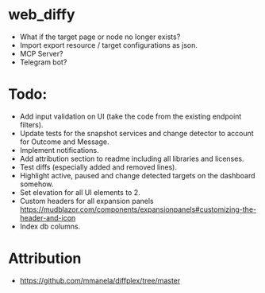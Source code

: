 # web_diffy

- What if the target page or node no longer exists?
- Import export resource / target configurations as json.
- MCP Server?
- Telegram bot?

# Todo:

- Add input validation on UI (take the code from the existing endpoint filters).
- Update tests for the snapshot services and change detector to account for Outcome and Message.
- Implement notifications.
- Add attribution section to readme including all libraries and licenses.
- Test diffs (especially added and removed lines).
- Highlight active, paused and change detected targets on the dashboard somehow.
- Set elevation for all UI elements to 2.
- Custom headers for all expansion panels https://mudblazor.com/components/expansionpanels#customizing-the-header-and-icon
- Index db columns.

# Attribution
- https://github.com/mmanela/diffplex/tree/master

